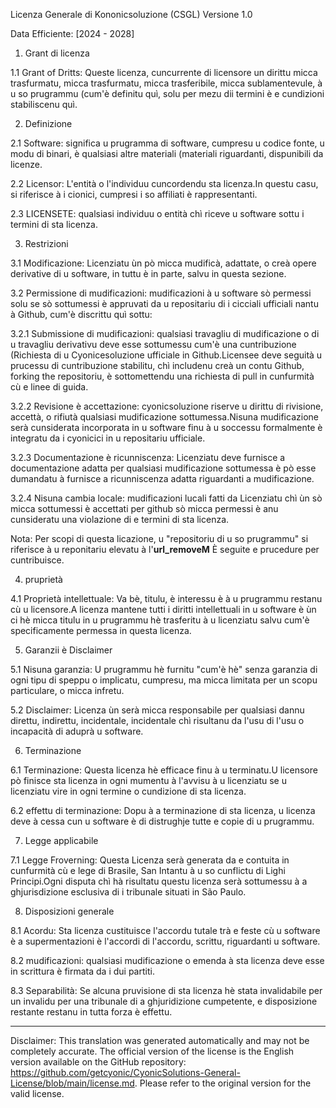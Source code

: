 Licenza Generale di Kononicsoluzione (CSGL)
Versione 1.0

Data Efficiente: [2024 - 2028]

1. Grant di licenza

1.1 Grant of Dritts: Queste licenza, cuncurrente di licensore un dirittu micca trasfurmatu, micca trasfurmatu, micca trasferibile, micca sublamentevule, à u so prugrammu (cum'è definitu quì, solu per mezu dii termini è e cundizioni stabiliscenu quì.

2. Definizione

2.1 Software: significa u prugramma di software, cumpresu u codice fonte, u modu di binari, è qualsiasi altre materiali (materiali riguardanti, dispunibili da licenze.

2.2 Licensor: L'entità o l'individuu cuncordendu sta licenza.In questu casu, si riferisce à i cionici, cumpresi i so affiliati è rappresentanti.

2.3 LICENSETE: qualsiasi individuu o entità chì riceve u software sottu i termini di sta licenza.

3. Restrizioni

3.1 Modificazione: Licenziatu ùn pò micca mudificà, adattate, o creà opere derivative di u software, in tuttu è in parte, salvu in questa sezione.

3.2 Permissione di mudificazioni: mudificazioni à u software sò permessi solu se sò sottumessi è appruvati da u repositariu di i cicciali ufficiali nantu à Github, cum'è discrittu quì sottu:

3.2.1 Submissione di mudificazioni: qualsiasi travagliu di mudificazione o di u travagliu derivativu deve esse sottumessu cum'è una cuntribuzione (Richiesta di u Cyonicesoluzione ufficiale in Github.Licensee deve seguità u prucessu di cuntribuzione stabilitu, chì includenu creà un contu Github, forking the repositoriu, è sottomettendu una richiesta di pull in cunfurmità cù e linee di guida.

3.2.2 Revisione è accettazione: cyonicsoluzione riserve u dirittu di rivisione, accettà, o rifiutà qualsiasi mudificazione sottumessa.Nisuna mudificazione serà cunsiderata incorporata in u software finu à u soccessu formalmente è integratu da i cyonicici in u repositariu ufficiale.

3.2.3 Documentazione è ricunniscenza: Licenziatu deve furnisce a documentazione adatta per qualsiasi mudificazione sottumessa è pò esse dumandatu à furnisce a ricunniscenza adatta riguardanti a mudificazione.

3.2.4 Nisuna cambia locale: mudificazioni lucali fatti da Licenziatu chì ùn sò micca sottumessi è accettati per github sò micca permessi è anu cunsideratu una violazione di e termini di sta licenza.

Nota: Per scopi di questa licazione, u "repositoriu di u so prugrammu" si riferisce à u reponitariu elevatu à l'__url_removeM__ È seguite e prucedure per cuntribuisce.

4. pruprietà

4.1 Proprietà intellettuale: Va bè, titulu, è interessu è à u prugrammu restanu cù u licensore.A licenza mantene tutti i diritti intellettuali in u software è ùn ci hè micca titulu in u prugrammu hè trasferitu à u licenziatu salvu cum'è specificamente permessa in questa licenza.

5. Garanzii è Disclaimer

5.1 Nisuna garanzia: U prugrammu hè furnitu "cum'è hè" senza garanzia di ogni tipu di speppu o implicatu, cumpresu, ma micca limitata per un scopu particulare, o micca infretu.

5.2 Disclaimer: Licenza ùn serà micca responsabile per qualsiasi dannu direttu, indirettu, incidentale, incidentale chì risultanu da l'usu di l'usu o incapacità di aduprà u software.

6. Terminazione

6.1 Terminazione: Questa licenza hè efficace finu à u terminatu.U licensore pò finisce sta licenza in ogni mumentu à l'avvisu à u licenziatu se u licenziatu vire in ogni termine o cundizione di sta licenza.

6.2 effettu di terminazione: Dopu à a terminazione di sta licenza, u licenza deve à cessa cun u software è di distrughje tutte e copie di u prugrammu.

7. Legge applicabile

7.1 Legge Froverning: Questa Licenza serà generata da e contuita in cunfurmità cù e lege di Brasile, San Intantu à u so cunflictu di Lighi Principi.Ogni disputa chì hà risultatu questu licenza serà sottumessu à a ghjurisdizione esclusiva di i tribunale situati in São Paulo.

8. Disposizioni generale

8.1 Acordu: Sta licenza custituisce l'accordu tutale trà e feste cù u software è a supermentazioni è l'accordi di l'accordu, scrittu, riguardanti u software.

8.2 mudificazioni: qualsiasi mudificazione o emenda à sta licenza deve esse in scrittura è firmata da i dui partiti.

8.3 Separabilità: Se alcuna pruvisione di sta licenza hè stata invalidabile per un invalidu per una tribunale di a ghjuridizione cumpetente, e disposizione restante restanu in tutta forza è effettu.

---
Disclaimer: This translation was generated automatically and may not be completely accurate. The official version of the license is the English version available on the GitHub repository: https://github.com/getcyonic/CyonicSolutions-General-License/blob/main/license.md. Please refer to the original version for the valid license.
